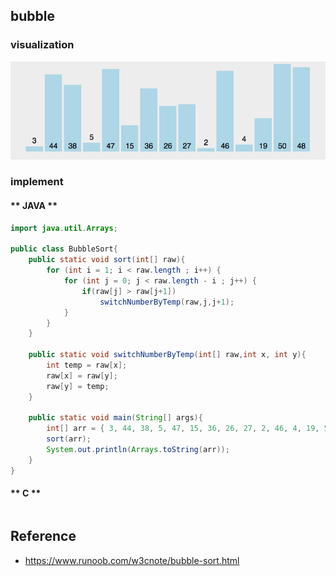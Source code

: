 ## bubble

### visualization
![](/.images/algo/sort/bubble-sort-01.gif)

### implement
<!-- tabs:start -->

#### ** JAVA **
```java
import java.util.Arrays;

public class BubbleSort{
    public static void sort(int[] raw){
        for (int i = 1; i < raw.length ; i++) {
            for (int j = 0; j < raw.length - i ; j++) {
                if(raw[j] > raw[j+1])
                    switchNumberByTemp(raw,j,j+1);
            }
        }
    }

    public static void switchNumberByTemp(int[] raw,int x, int y){
        int temp = raw[x];
        raw[x] = raw[y];
        raw[y] = temp;
    }

    public static void main(String[] args){
        int[] arr = { 3, 44, 38, 5, 47, 15, 36, 26, 27, 2, 46, 4, 19, 50, 48 };
        sort(arr);
        System.out.println(Arrays.toString(arr));
    }
}
```

#### ** C **
```c

```
<!-- tabs:end -->


## Reference
* https://www.runoob.com/w3cnote/bubble-sort.html